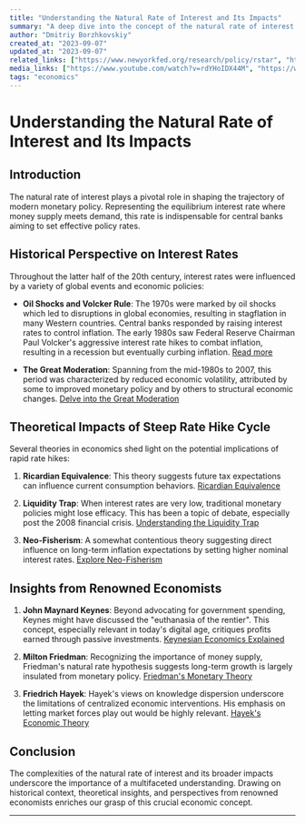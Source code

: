 ```yaml
---
title: "Understanding the Natural Rate of Interest and Its Impacts"
summary: "A deep dive into the concept of the natural rate of interest and its implications on monetary policy."
author: "Dmitriy Borzhkovskiy"
created_at: "2023-09-07"
updated_at: "2023-09-07"
related_links: ["https://www.newyorkfed.org/research/policy/rstar", "https://www.brookings.edu/research/the-natural-rate-of-interest-and-its-usefulness-for-monetary-policy-making/", "https://www.econlib.org/library/Enc/bios/Hayek.html"]
media_links: ["https://www.youtube.com/watch?v=rdYHoIDX44M", "https://www.youtube.com/watch?v=g6iXBQ33pBo"] 
tags: "economics"
---
```


# Understanding the Natural Rate of Interest and Its Impacts

## Introduction

The natural rate of interest plays a pivotal role in shaping the trajectory of modern monetary policy. Representing the equilibrium interest rate where money supply meets demand, this rate is indispensable for central banks aiming to set effective policy rates.

## Historical Perspective on Interest Rates

Throughout the latter half of the 20th century, interest rates were influenced by a variety of global events and economic policies:

- **Oil Shocks and Volcker Rule**: The 1970s were marked by oil shocks which led to disruptions in global economies, resulting in stagflation in many Western countries. Central banks responded by raising interest rates to control inflation. The early 1980s saw Federal Reserve Chairman Paul Volcker's aggressive interest rate hikes to combat inflation, resulting in a recession but eventually curbing inflation. [Read more](https://www.federalreservehistory.org/essays/oil-shock-of-1978-79)


- **The Great Moderation**: Spanning from the mid-1980s to 2007, this period was characterized by reduced economic volatility, attributed by some to improved monetary policy and by others to structural economic changes. [Delve into the Great Moderation](https://www.federalreservehistory.org/essays/great-moderation)

## Theoretical Impacts of Steep Rate Hike Cycle

Several theories in economics shed light on the potential implications of rapid rate hikes:

1. **Ricardian Equivalence**: This theory suggests future tax expectations can influence current consumption behaviors. [Ricardian Equivalence](https://www.investopedia.com/terms/r/ricardianequivalence.asp)

2. **Liquidity Trap**: When interest rates are very low, traditional monetary policies might lose efficacy. This has been a topic of debate, especially post the 2008 financial crisis. [Understanding the Liquidity Trap](https://www.nber.org/papers/w20324)

3. **Neo-Fisherism**: A somewhat contentious theory suggesting direct influence on long-term inflation expectations by setting higher nominal interest rates. [Explore Neo-Fisherism](https://www.minneapolisfed.org/research/wp/wp707.pdf)

## Insights from Renowned Economists

1. **John Maynard Keynes**: Beyond advocating for government spending, Keynes might have discussed the "euthanasia of the rentier". This concept, especially relevant in today's digital age, critiques profits earned through passive investments. [Keynesian Economics Explained](https://www.econlib.org/library/Enc/KeynesianEconomics.html)

2. **Milton Friedman**: Recognizing the importance of money supply, Friedman's natural rate hypothesis suggests long-term growth is largely insulated from monetary policy. [Friedman's Monetary Theory](https://www.imf.org/external/pubs/ft/fandd/2014/03/basics.htm)

3. **Friedrich Hayek**: Hayek's views on knowledge dispersion underscore the limitations of centralized economic interventions. His emphasis on letting market forces play out would be highly relevant. [Hayek's Economic Theory](https://www.econlib.org/library/Enc/bios/Hayek.html)

## Conclusion

The complexities of the natural rate of interest and its broader impacts underscore the importance of a multifaceted understanding. Drawing on historical context, theoretical insights, and perspectives from renowned economists enriches our grasp of this crucial economic concept.

---

